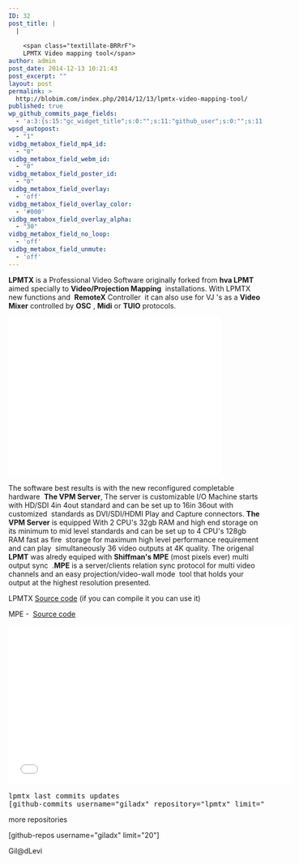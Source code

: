 ```yaml
---
ID: 32
post_title: |
  |
    
    <span class="textillate-BRRrF">
    LPMTX Video mapping tool</span>
author: admin
post_date: 2014-12-13 10:21:43
post_excerpt: ""
layout: post
permalink: >
  http://blobim.com/index.php/2014/12/13/lpmtx-video-mapping-tool/
published: true
wp_github_commits_page_fields:
  - 'a:3:{s:15:"gc_widget_title";s:0:"";s:11:"github_user";s:0:"";s:11:"github_repo";s:0:"";}'
wpsd_autopost:
  - "1"
vidbg_metabox_field_mp4_id:
  - "0"
vidbg_metabox_field_webm_id:
  - "0"
vidbg_metabox_field_poster_id:
  - "0"
vidbg_metabox_field_overlay:
  - 'off'
vidbg_metabox_field_overlay_color:
  - '#000'
vidbg_metabox_field_overlay_alpha:
  - "30"
vidbg_metabox_field_no_loop:
  - 'off'
vidbg_metabox_field_unmute:
  - 'off'
---
```

<strong>LPMTX</strong> is a Professional Video Software originally forked from <strong>hva LPMT</strong> aimed specially to <strong>Video/Projection Mapping</strong>  installations. With LPMTX  new functions and  <strong>RemoteX</strong> Controller  it can also use for VJ 's as a <strong>Video Mixer</strong> controlled by <strong>OSC</strong> , <strong>Midi</strong> or <strong>TUIO</strong> protocols.

<iframe src="//www.youtube.com/embed/b9wmd4lhI3k?vq=hd720" width="420" height="315" frameborder="0" allowfullscreen="allowfullscreen"></iframe>

The software best results is with the new reconfigured completable hardware  <strong>The VPM Server</strong>, The server is customizable I/O Machine starts with HD/SDI 4in 4out standard and can be set up to 16in 36out with customized  standards as DVI/SDI/HDMI Play and Capture connectors. <strong>The VPM Server</strong> is equipped With 2 CPU's 32gb RAM and high end storage on its minimum to mid level standards and can be set up to 4 CPU's 128gb RAM fast as fire  storage for maximum high level performance requirement and can play  simultaneously 36 video outputs at 4K quality. The origenal <strong>LPMT</strong> was alredy equiped with <strong>Shiffman's MPE</strong> (most pixels ever) multi output sync  .<strong>MPE</strong> is a server/clients relation sync protocol for multi video channels and an easy projection/video-wall mode  tool that holds your output at the highest resolution presented.

LPMTX <a href="https://github.com/Giladx/lpmtX" target="_blank">Source code</a> (if you can compile it you can use it)

MPE -  <a href="https://github.com/shiffman/Most-Pixels-Ever-Processing" target="_blank">Source code</a>

<iframe src="//www.youtube.com/embed/yY4BJZgIvhc?vq=hd1080" width="560" height="315" frameborder="0" allowfullscreen="allowfullscreen"></iframe>
<pre>lpmtx last commits updates
[github-commits username="giladx" repository="lpmtx" limit="10"]</pre>
more repositories

[github-repos username="giladx" limit="20"]

Gil@dLevi